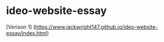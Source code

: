 # ideo-website-essay

[Verison 1] (https://www.jackwright147.github.io/ideo-website-essay/index.html)
